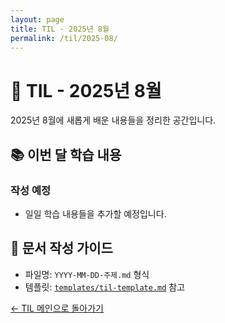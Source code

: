 ```yaml
---
layout: page
title: TIL - 2025년 8월
permalink: /til/2025-08/
---
```


# 📖 TIL - 2025년 8월

2025년 8월에 새롭게 배운 내용들을 정리한 공간입니다.

## 📚 이번 달 학습 내용

<!-- 8월 TIL 문서들이 여기에 추가됩니다 -->

### 작성 예정
- 일일 학습 내용들을 추가할 예정입니다.

## 📝 문서 작성 가이드

- 파일명: `YYYY-MM-DD-주제.md` 형식
- 템플릿: [`templates/til-template.md`](../../templates/til-template.md) 참고

[← TIL 메인으로 돌아가기](../)